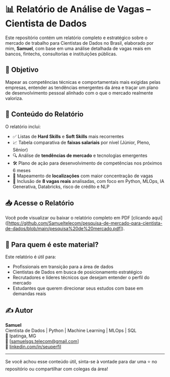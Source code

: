 # 📊 Relatório de Análise de Vagas – Cientista de Dados

Este repositório contém um relatório completo e estratégico sobre o mercado de trabalho para Cientistas de Dados no Brasil, elaborado por mim, **Samuel**, com base em uma análise detalhada de vagas reais em bancos, fintechs, consultorias e instituições públicas.

## 🧠 Objetivo

Mapear as competências técnicas e comportamentais mais exigidas pelas empresas, entender as tendências emergentes da área e traçar um plano de desenvolvimento pessoal alinhado com o que o mercado realmente valoriza.

## 📌 Conteúdo do Relatório

O relatório inclui:

- ✅ Listas de **Hard Skills** e **Soft Skills** mais recorrentes
- 📈 Tabela comparativa de **faixas salariais** por nível (Júnior, Pleno, Sênior)
- 🔍 Análise de **tendências de mercado** e tecnologias emergentes
- 🛠️ Plano de ação para desenvolvimento de competências nos próximos 6 meses
- 📍 Mapeamento de **localizações** com maior concentração de vagas
- 📁 Inclusão de **8 vagas reais** analisadas, com foco em Python, MLOps, IA Generativa, Databricks, risco de crédito e NLP

## 📥 Acesse o Relatório

Você pode visualizar ou baixar o relatório completo em PDF [clicando aqui] ([https://github.com/Samueltelecom/pesquisa-de-mercado-para-cientista-de-dados/blob/main/pesquisa%20de%20mercado.pdf]).

## 🚀 Para quem é este material?

Este relatório é útil para:

- Profissionais em transição para a área de dados
- Cientistas de Dados em busca de posicionamento estratégico
- Recrutadores e líderes técnicos que desejam entender o perfil do mercado
- Estudantes que querem direcionar seus estudos com base em demandas reais

## ✍️ Autor

**Samuel**  
Cientista de Dados | Python | Machine Learning | MLOps | SQL  
📍 Ipatinga, MG  
📧 [samuelsgs.telecom@gmail.com]  
🔗 [linkedin.com/in/seuperfil](www.linkedin.com/in/samuel-gomes-0a756637a)

---

Se você achou esse conteúdo útil, sinta-se à vontade para dar uma ⭐ no repositório ou compartilhar com colegas da área!
